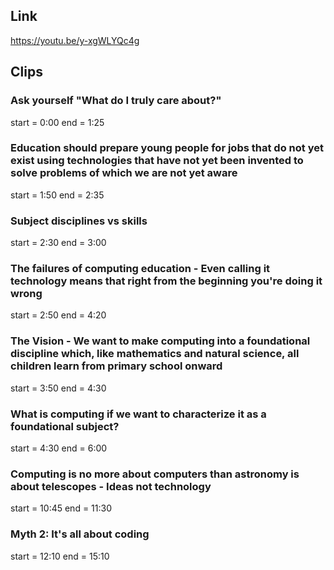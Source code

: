 ## Link
https://youtu.be/y-xgWLYQc4g

## Clips

### Ask yourself "What do I truly care about?"
start = 0:00
end = 1:25

### Education should prepare young people for jobs that do not yet exist using technologies that have not yet been invented to solve problems of which we are not yet aware
start = 1:50
end = 2:35

### Subject disciplines vs skills
start = 2:30
end = 3:00

### The failures of computing education - Even calling it technology means that right from the beginning you're doing it wrong
start = 2:50
end = 4:20

### The Vision - We want to make computing into a foundational discipline which, like mathematics and natural science, all children learn from primary school onward
start = 3:50
end = 4:30

### What is computing if we want to characterize it as a foundational subject?
start = 4:30
end = 6:00

### Computing is no more about computers than astronomy is about telescopes - Ideas not technology
start = 10:45
end = 11:30

### Myth 2: It's all about coding
start = 12:10
end = 15:10



